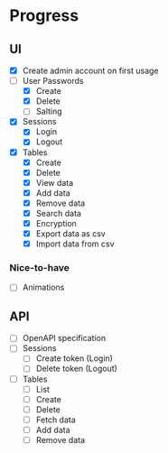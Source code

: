 # Progress

## UI

* [x] Create admin account on first usage
* [ ] User Passwords
    * [x] Create
    * [x] Delete
    * [ ] Salting
* [x] Sessions
    * [x] Login
    * [x] Logout
* [x] Tables
    * [x] Create
    * [x] Delete
    * [x] View data
    * [x] Add data
    * [x] Remove data
    * [x] Search data
    * [x] Encryption
    * [x] Export data as csv
    * [x] Import data from csv

### Nice-to-have

* [ ] Animations

## API

* [ ] OpenAPI specification
* [ ] Sessions
    * [ ] Create token (Login)
    * [ ] Delete token (Logout)
* [ ] Tables
    * [ ] List
    * [ ] Create
    * [ ] Delete
    * [ ] Fetch data
    * [ ] Add data
    * [ ] Remove data
